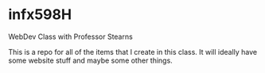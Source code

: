 # infx598H
WebDev Class with Professor Stearns

This is a repo for all of the items that I create in this class. 
It will ideally have some website stuff and maybe some other things. 
